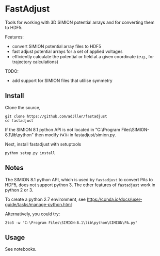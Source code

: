 # FastAdjust

Tools for working with 3D SIMION potential arrays and for converting them to HDF5.

Features:
- convert SIMION potential array files to HDF5
- fast adjust potential arrays for a set of applied voltages
- efficiently calculate the potential or field at a given coordinate (e.g., for trajectory calculations)

TODO:
 - add support for SIMION files that utilise symmetry

## Install

Clone the source,

```
git clone https://github.com/ad3ller/fastadjust  
cd fastadjust
```

If the SIMION 8.1 python API is not located in "C:\Program Files\SIMION-8.1\lib\python" then modify `PATH` in fastadjust/simion.py.

Next, install fastadjust with setuptools

```
python setup.py install
```

## Notes

The SIMION 8.1 python API, which is used by `fastadjust` to convert PAs to HDF5, does not support python 3.  The other features of `fastadjust` work in python 2 or 3. 

To create a python 2.7 environment, see https://conda.io/docs/user-guide/tasks/manage-python.html

Alternatively, you could try:

```
2to3 -w "C:\Program Files\SIMION-8.1\lib\python\SIMION\PA.py"
```

## Usage

See notebooks.

